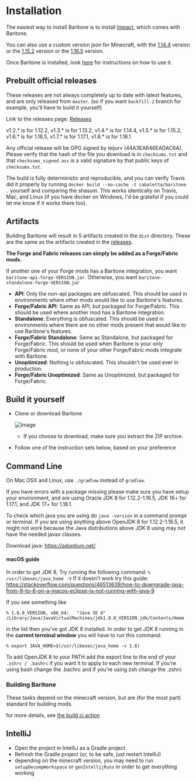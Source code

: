 # Installation

The easiest way to install Baritone is to install [Impact](https://impactclient.net/), which comes with Baritone.

You can also use a custom version json for Minecraft, with the [1.14.4](https://www.dropbox.com/s/rkml3hjokd3qv0m/1.14.4-Baritone.zip?dl=1) version or the [1.15.2](https://www.dropbox.com/s/8rx6f0kts9hvd4f/1.15.2-Baritone.zip?dl=1) version or the [1.16.5](https://www.dropbox.com/s/i6f292o2i7o9acp/1.16.5-Baritone.zip?dl=1) version.

Once Baritone is installed, look [here](USAGE.md) for instructions on how to use it.

## Prebuilt official releases
These releases are not always completely up to date with latest features, and are only released from `master`. (so if you want `backfill-2` branch for example, you'll have to build it yourself)

Link to the releases page: [Releases](https://github.com/cabaletta/baritone/releases)

v1.2.* is for 1.12.2, v1.3.* is for 1.13.2, v1.4.* is for 1.14.4, v1.5.* is for 1.15.2, v1.6.* is for 1.16.5, v1.7.* is for 1.17.1, v1.8.* is for 1.18.1

Any official release will be GPG signed by leijurv (44A3EA646EADAC6A). Please verify that the hash of the file you download is in `checksums.txt` and that `checksums_signed.asc` is a valid signature by that public keys of `checksums.txt`. 

The build is fully deterministic and reproducible, and you can verify Travis did it properly by running `docker build --no-cache -t cabaletta/baritone .` yourself and comparing the shasum. This works identically on Travis, Mac, and Linux (if you have docker on Windows, I'd be grateful if you could let me know if it works there too).


## Artifacts

Building Baritone will result in 5 artifacts created in the ``dist`` directory. These are the same as the artifacts created in the [releases](https://github.com/cabaletta/baritone/releases).

**The Forge and Fabric releases can simply be added as a Forge/Fabric mods.**

If another one of your Forge mods has a Baritone integration, you want `baritone-api-forge-VERSION.jar`. Otherwise, you want `baritone-standalone-forge-VERSION.jar`

- **API**: Only the non-api packages are obfuscated. This should be used in environments where other mods would like to use Baritone's features.
- **Forge/Fabric API**: Same as API, but packaged for Forge/Fabric. This should be used where another mod has a Baritone integration.
- **Standalone**: Everything is obfuscated. This should be used in environments where there are no other mods present that would like to use Baritone's features.
- **Forge/Fabric Standalone**: Same as Standalone, but packaged for Forge/Fabric. This should be used when Baritone is your only Forge/Fabric mod, or none of your other Forge/Fabric mods integrate with Baritone.
- **Unoptimized**: Nothing is obfuscated. This shouldn't be used ever in production.
- **Forge/Fabric Unoptimized**: Same as Unoptimized, but packaged for Forge/Fabric.

## Build it yourself
- Clone or download Baritone

  ![Image](https://i.imgur.com/kbqBtoN.png)
  - If you choose to download, make sure you extract the ZIP archive.
- Follow one of the instruction sets below, based on your preference

## Command Line
On Mac OSX and Linux, use `./gradlew` instead of `gradlew`.

If you have errors with a package missing please make sure you have setup your environment, and are using Oracle JDK 8 for 1.12.2-1.16.5, JDK 16+ for 1.17.1, and JDK 17+ for 1.18.1.

To check which java you are using do 
`java -version` in a command prompt or terminal.
If you are using anything above OpenJDK 8 for 1.12.2-1.16.5, it might not work because the Java distributions above JDK 8 using may not have the needed javax classes.

Download java: https://adoptium.net/
#### macOS guide
In order to get JDK 8, Try running the following command:
`% /usr/libexec/java_home -V`
If it doesn't work try this guide: https://stackoverflow.com/questions/46513639/how-to-downgrade-java-from-9-to-8-on-a-macos-eclipse-is-not-running-with-java-9

If you see something like

`% 1.8.0_VERSION, x86_64:	"Java SE 8"	/Library/Java/JavaVirtualMachines/jdk1.8.0_VERSION.jdk/Contents/Home`

in the list then you've got JDK 8 installed. 
In order to get JDK 8 running in the **current terminal window** you will have to run this command: 

`% export JAVA_HOME=$(/usr/libexec/java_home -v 1.8)`

To add OpenJDK 8 to your PATH add the export line to the end of your `.zshrc / .bashrc` if you want it to apply to each new terminal. If you're using bash change the .bachrc and if you're using zsh change the .zshrc

### Building Baritone

These tasks depend on the minecraft version, but are (for the most part) standard for building mods.

for more details, see [the build ci action](/.github/workflows/gradle_build.yml)

## IntelliJ
- Open the project in IntelliJ as a Gradle project
- Refresh the Gradle project (or, to be safe, just restart IntelliJ)
- depending on the minecraft version, you may need to run `setupDecompWorkspace` or `genIntellijRuns` in order to get everything working
